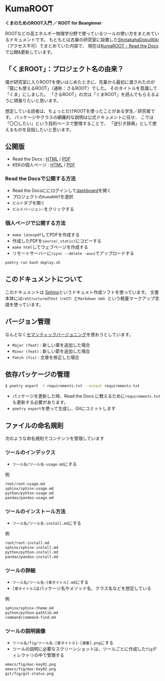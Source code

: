 # KumaROOT

**くまのためのROOT入門 ／ ROOT for Bearginner**

ROOTなどの高エネルギー物理学分野で使っているツールの使い方をまとめているドキュメントです。
もともとは古巣の研究室に設置した[ShotakahaDokuWiki](https://www-he.scphys.kyoto-u.ac.jp/member/shotakaha/dokuwiki/doku.php)（アクセス不可）でまとめていた内容で、
現在は[KumaROOT - Read the Docs](https://kumaroot.readthedocs.io/ja/latest/)で公開&更新しています。

## 「くまROOT」：プロジェクト名の由来？

僕が研究室に入りROOTを使いはじめたときに、先輩から最初に渡されたのが「猿にも使えるROOT」（通称：さるROOT）でした。
そのタイトルを意識して「くま」にしました。
「さるROOT」の次は「くまROOT」を読んでもらえるように頑張りたいと思います。

想定している読者は、ちょっとだけROOTを使ったことがある学生／研究者です。
パッケージやクラスの網羅的な説明は公式ドキュメントに任せ、
こでは「〇〇したい」という目的ベースで整理することで、
「逆引き辞典」として使えるものを目指したいと思います。

## 公開版

- Read the Docs : [HTML](https://kumaroot.readthedocs.org) / [PDF](https://readthedocs.org/projects/kumaroot/downloads/)
- KEKの個人ページ : [HTML](https://research.kek.jp/people/shotakah/kumaroot/) / [PDF](https://research.kek.jp/people/shotakah/kumaroot/_static/kumaroot.pdf)

### Read the Docsで公開する方法

- Read the Docsににログインして[dashboard](https://readthedocs.org/dashboard/)を開く
- プロジェクトの``KumaROOT``を選択
- ``ビルド``タブを開く
- ``ビルドバージョン:``をクリックする

### 個人ページで公開する方法

- ``make latexpdf``してPDFを作成する
- 作成したPDFを``source/_static/``にコピーする
- ``make html``してウェブページを作成する
- リモートサーバーに``rsync --delete -auvz``でアップロードする

```bash
poetry run bash deploy.sh
```

## このドキュメントについて

このドキュメントは
[Sphinx](https://sphinx-users.jp)というドキュメト作成ソフトを使っています。
文書本体には``reStructuredText（reST）``と``Markdown（md）``という軽量マークアップ言語を使っています。

## バージョン管理

なんとなく[セマンティックバージョニング](https://semver.org/lang/ja/)を使おうとしています。

- ``Major (feat)`` : 新しい章を追加した場合
- ``Minor (feat)`` : 新しい節を追加した場合
- ``Patch (fix)`` : 文章を修正した場合

## 依存パッケージの管理

```bash
$ poetry export -f requirements.txt --output requirements.txt
```

- パッケージを更新した時、Read the Docs に教えるために``requirements.txt``も更新する必要があります。
- ``poetry export``を使って生成し、Gitにコミットします

## ファイルの命名規則

次のような命名規則でコンテンツを管理しています

### ツールのインデックス

- ``ツール名/ツール名-usage.md``にする

例

```md
root/root-usage.md
sphinx/sphinx-usage.md
python/pyhton-usage.md
pandas/pandas-usage.md
```

### ツールのインストール方法

- ``ツール名/ツール名-install.md``にする

例

```md
root/root-install.md
sphinx/sphinx-install.md
python/python-install.md
pandas/pandas-install.md
```

### ツールの詳細

- ``ツール名/ツール名-[章タイトル].md``にする
- ``[章タイトル]``はパッケージ名やメソッド名、クラス名などを想定している

例

```md
sphinx/sphinx-theme.md
python/python-pathlib.md
command/command-find.md
```

### ツールの説明画像

- ``ツール名/fig/ツール名-[章タイトル]-[連番].png``にする
- ツールの説明に必要なスクリーンショットは、ツールごとに作成した``fig``ディレクトリの中で管理する

```md
emacs/fig/mac-key01.png
emacs/fig/mac-key02.png
git/fig/git-status.png
```
